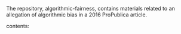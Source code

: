 The repository, algorithmic-fairness, contains materials related to an allegation of algorithmic bias in a 2016 ProPublica article.

contents:

